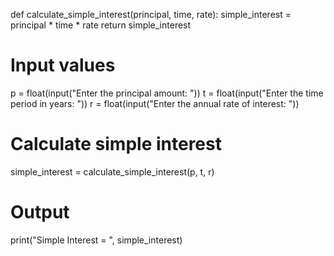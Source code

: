 def calculate_simple_interest(principal, time, rate):
    simple_interest = principal * time * rate
    return simple_interest

# Input values
p = float(input("Enter the principal amount: "))
t = float(input("Enter the time period in years: "))
r = float(input("Enter the annual rate of interest: "))

# Calculate simple interest
simple_interest = calculate_simple_interest(p, t, r)

# Output
print("Simple Interest = ", simple_interest)
